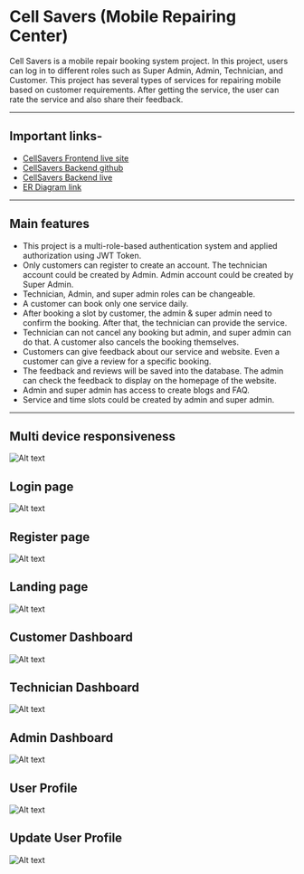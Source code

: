 # Cell Savers (Mobile Repairing Center)

Cell Savers is a mobile repair booking system project. In this project, users can log in to different roles such as Super Admin, Admin, Technician, and Customer. This project has several types of services for repairing mobile based on customer requirements. After getting the service, the user can rate the service and also share their feedback.

---

## Important links-

- [CellSavers Frontend live site](https://cellsavers-frontend-khshakilahamed.vercel.app/)
- [CellSavers Backend github](https://github.com/khshakilahamed/cell-savers-backend)
- [CellSavers Backend live](https://cell-savers-backend.vercel.app/api/v1)
- [ER Diagram link](https://drive.google.com/file/d/1ojSbXIuJrskiOZ_y7eJVQQAlQ4jpwbvI/view?usp=sharing)

---

## Main features

- This project is a multi-role-based authentication system and applied authorization using JWT Token.
- Only customers can register to create an account. The technician account could be created by Admin. Admin account could be created by Super Admin.
- Technician, Admin, and super admin roles can be changeable.
- A customer can book only one service daily.
- After booking a slot by customer, the admin & super admin need to confirm the booking. After that, the technician can provide the service.
- Technician can not cancel any booking but admin, and super admin can do that. A customer also cancels the booking themselves.
- Customers can give feedback about our service and website. Even a customer can give a review for a specific booking.
- The feedback and reviews will be saved into the database. The admin can check the feedback to display on the homepage of the website.
- Admin and super admin has access to create blogs and FAQ.
- Service and time slots could be created by admin and super admin.

---

## Multi device responsiveness

![Alt text](./src/assets/readmefile/multi-device.png)

## Login page

![Alt text](./src/assets/readmefile/login-page.png)

## Register page

![Alt text](./src/assets/readmefile/register-page.png)

## Landing page

![Alt text](./src/assets/readmefile/landing-page.png)

## Customer Dashboard

![Alt text](./src/assets/readmefile/customer-dashboard.png)

## Technician Dashboard

![Alt text](./src/assets/readmefile/technician-dashboard.png)

## Admin Dashboard

![Alt text](./src/assets/readmefile/admin-dashboard.png)

## User Profile

![Alt text](./src/assets/readmefile/user-profile.png)

## Update User Profile

![Alt text](./src/assets/readmefile/update-user-info.png)

